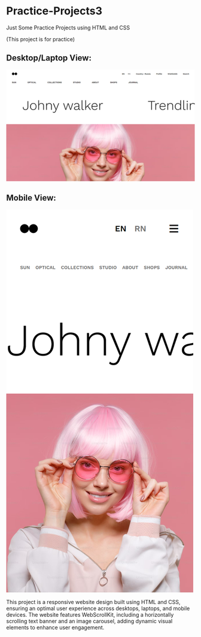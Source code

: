 <h1>Practice-Projects3</h1>
Just Some Practice Projects using HTML and CSS

(This project is for practice)

<h2>Desktop/Laptop View:</h2>

<img src="scrollkitLap.png" alt="Desktop/Laptop View">

<h2>Mobile View:</h2>

<img src="scrollkitMobile.png" alt="Mobile View">

<p>This project is a responsive website design built using HTML and CSS, ensuring an optimal user experience across desktops, laptops, and mobile devices. The website features WebScrollKit, including a horizontally scrolling text banner and an image carousel, adding dynamic visual elements to enhance user engagement.</p>
